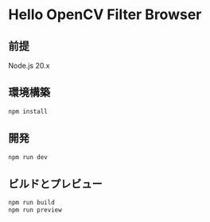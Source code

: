 # Hello OpenCV Filter Browser


## 前提
Node.js 20.x

## 環境構築

```bash
npm install
```

## 開発

```bash
npm run dev
```

## ビルドとプレビュー

```bash
npm run build
npm run preview
```





